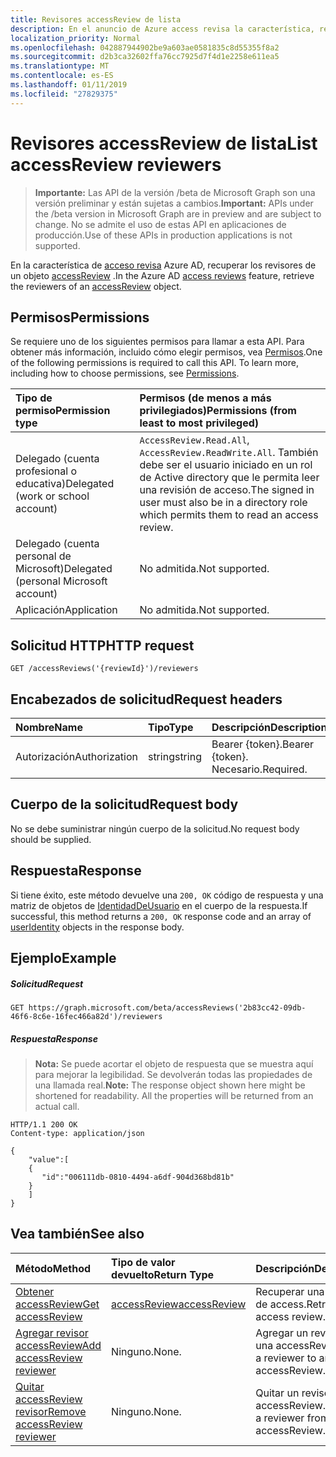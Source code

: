 ```yaml
---
title: Revisores accessReview de lista
description: En el anuncio de Azure access revisa la característica, recuperar los revisores de un objeto accessReview.
localization_priority: Normal
ms.openlocfilehash: 042887944902be9a603ae0581835c8d55355f8a2
ms.sourcegitcommit: d2b3ca32602ffa76cc7925d7f4d1e2258e611ea5
ms.translationtype: MT
ms.contentlocale: es-ES
ms.lasthandoff: 01/11/2019
ms.locfileid: "27829375"
---
```

# <a name="list-accessreview-reviewers"></a><span data-ttu-id="8fbf1-103">Revisores accessReview de lista</span><span class="sxs-lookup"><span data-stu-id="8fbf1-103">List accessReview reviewers</span></span>

> <span data-ttu-id="8fbf1-104">**Importante:** Las API de la versión /beta de Microsoft Graph son una versión preliminar y están sujetas a cambios.</span><span class="sxs-lookup"><span data-stu-id="8fbf1-104">**Important:** APIs under the /beta version in Microsoft Graph are in preview and are subject to change.</span></span> <span data-ttu-id="8fbf1-105">No se admite el uso de estas API en aplicaciones de producción.</span><span class="sxs-lookup"><span data-stu-id="8fbf1-105">Use of these APIs in production applications is not supported.</span></span>

<span data-ttu-id="8fbf1-106">En la característica de [acceso revisa](../resources/accessreviews-root.md) Azure AD, recuperar los revisores de un objeto [accessReview](../resources/accessreview.md) .</span><span class="sxs-lookup"><span data-stu-id="8fbf1-106">In the Azure AD [access reviews](../resources/accessreviews-root.md) feature, retrieve the reviewers of an [accessReview](../resources/accessreview.md) object.</span></span>
## <a name="permissions"></a><span data-ttu-id="8fbf1-107">Permisos</span><span class="sxs-lookup"><span data-stu-id="8fbf1-107">Permissions</span></span>
<span data-ttu-id="8fbf1-p102">Se requiere uno de los siguientes permisos para llamar a esta API. Para obtener más información, incluido cómo elegir permisos, vea [Permisos](/graph/permissions-reference).</span><span class="sxs-lookup"><span data-stu-id="8fbf1-p102">One of the following permissions is required to call this API. To learn more, including how to choose permissions, see [Permissions](/graph/permissions-reference).</span></span>

|<span data-ttu-id="8fbf1-110">Tipo de permiso</span><span class="sxs-lookup"><span data-stu-id="8fbf1-110">Permission type</span></span>                        | <span data-ttu-id="8fbf1-111">Permisos (de menos a más privilegiados)</span><span class="sxs-lookup"><span data-stu-id="8fbf1-111">Permissions (from least to most privileged)</span></span>              |
|:--------------------------------------|:---------------------------------------------------------|
|<span data-ttu-id="8fbf1-112">Delegado (cuenta profesional o educativa)</span><span class="sxs-lookup"><span data-stu-id="8fbf1-112">Delegated (work or school account)</span></span>     | <span data-ttu-id="8fbf1-113">`AccessReview.Read.All`, `AccessReview.ReadWrite.All`.</span><span class="sxs-lookup"><span data-stu-id="8fbf1-113"></span></span>  <span data-ttu-id="8fbf1-114">También debe ser el usuario iniciado en un rol de Active directory que le permita leer una revisión de acceso.</span><span class="sxs-lookup"><span data-stu-id="8fbf1-114">The signed in user must also be in a directory role which permits them to read an access review.</span></span> |
|<span data-ttu-id="8fbf1-115">Delegado (cuenta personal de Microsoft)</span><span class="sxs-lookup"><span data-stu-id="8fbf1-115">Delegated (personal Microsoft account)</span></span> | <span data-ttu-id="8fbf1-116">No admitida.</span><span class="sxs-lookup"><span data-stu-id="8fbf1-116">Not supported.</span></span> |
|<span data-ttu-id="8fbf1-117">Aplicación</span><span class="sxs-lookup"><span data-stu-id="8fbf1-117">Application</span></span>                            | <span data-ttu-id="8fbf1-118">No admitida.</span><span class="sxs-lookup"><span data-stu-id="8fbf1-118">Not supported.</span></span> |

## <a name="http-request"></a><span data-ttu-id="8fbf1-119">Solicitud HTTP</span><span class="sxs-lookup"><span data-stu-id="8fbf1-119">HTTP request</span></span>
<!-- { "blockType": "ignored" } -->
```http
GET /accessReviews('{reviewId}')/reviewers
```
## <a name="request-headers"></a><span data-ttu-id="8fbf1-120">Encabezados de solicitud</span><span class="sxs-lookup"><span data-stu-id="8fbf1-120">Request headers</span></span>
| <span data-ttu-id="8fbf1-121">Nombre</span><span class="sxs-lookup"><span data-stu-id="8fbf1-121">Name</span></span>         | <span data-ttu-id="8fbf1-122">Tipo</span><span class="sxs-lookup"><span data-stu-id="8fbf1-122">Type</span></span>        | <span data-ttu-id="8fbf1-123">Descripción</span><span class="sxs-lookup"><span data-stu-id="8fbf1-123">Description</span></span> |
|:-------------|:------------|:------------|
| <span data-ttu-id="8fbf1-124">Autorización</span><span class="sxs-lookup"><span data-stu-id="8fbf1-124">Authorization</span></span> | <span data-ttu-id="8fbf1-125">string</span><span class="sxs-lookup"><span data-stu-id="8fbf1-125">string</span></span> | <span data-ttu-id="8fbf1-126">Bearer \{token\}.</span><span class="sxs-lookup"><span data-stu-id="8fbf1-126">Bearer \{token\}.</span></span> <span data-ttu-id="8fbf1-127">Necesario.</span><span class="sxs-lookup"><span data-stu-id="8fbf1-127">Required.</span></span> |

## <a name="request-body"></a><span data-ttu-id="8fbf1-128">Cuerpo de la solicitud</span><span class="sxs-lookup"><span data-stu-id="8fbf1-128">Request body</span></span>
<span data-ttu-id="8fbf1-129">No se debe suministrar ningún cuerpo de la solicitud.</span><span class="sxs-lookup"><span data-stu-id="8fbf1-129">No request body should be supplied.</span></span>

## <a name="response"></a><span data-ttu-id="8fbf1-130">Respuesta</span><span class="sxs-lookup"><span data-stu-id="8fbf1-130">Response</span></span>
<span data-ttu-id="8fbf1-131">Si tiene éxito, este método devuelve una `200, OK` código de respuesta y una matriz de objetos de [IdentidadDeUsuario](../resources/useridentity.md) en el cuerpo de la respuesta.</span><span class="sxs-lookup"><span data-stu-id="8fbf1-131">If successful, this method returns a `200, OK` response code and an array of [userIdentity](../resources/useridentity.md) objects in the response body.</span></span>

## <a name="example"></a><span data-ttu-id="8fbf1-132">Ejemplo</span><span class="sxs-lookup"><span data-stu-id="8fbf1-132">Example</span></span>
##### <a name="request"></a><span data-ttu-id="8fbf1-133">Solicitud</span><span class="sxs-lookup"><span data-stu-id="8fbf1-133">Request</span></span>

<!-- {
  "blockType": "request",
  "name": "get_accessReview_reviewers"
}-->
```http
GET https://graph.microsoft.com/beta/accessReviews('2b83cc42-09db-46f6-8c6e-16fec466a82d')/reviewers
```

##### <a name="response"></a><span data-ttu-id="8fbf1-134">Respuesta</span><span class="sxs-lookup"><span data-stu-id="8fbf1-134">Response</span></span>
><span data-ttu-id="8fbf1-p105">**Nota:** Se puede acortar el objeto de respuesta que se muestra aquí para mejorar la legibilidad. Se devolverán todas las propiedades de una llamada real.</span><span class="sxs-lookup"><span data-stu-id="8fbf1-p105">**Note:** The response object shown here might be shortened for readability. All the properties will be returned from an actual call.</span></span>
<!-- {
  "blockType": "response",
  "truncated": true,
  "@odata.type": "microsoft.graph.userIdentity",
  "isCollection": "true"
} -->
```http
HTTP/1.1 200 OK
Content-type: application/json

{
    "value":[
    {
       "id":"006111db-0810-4494-a6df-904d368bd81b"
    }
    ]
}
```

## <a name="see-also"></a><span data-ttu-id="8fbf1-137">Vea también</span><span class="sxs-lookup"><span data-stu-id="8fbf1-137">See also</span></span>

| <span data-ttu-id="8fbf1-138">Método</span><span class="sxs-lookup"><span data-stu-id="8fbf1-138">Method</span></span>           | <span data-ttu-id="8fbf1-139">Tipo de valor devuelto</span><span class="sxs-lookup"><span data-stu-id="8fbf1-139">Return Type</span></span>    |<span data-ttu-id="8fbf1-140">Descripción</span><span class="sxs-lookup"><span data-stu-id="8fbf1-140">Description</span></span>|
|:---------------|:--------|:----------|
|[<span data-ttu-id="8fbf1-141">Obtener accessReview</span><span class="sxs-lookup"><span data-stu-id="8fbf1-141">Get accessReview</span></span>](accessreview-get.md) |  [<span data-ttu-id="8fbf1-142">accessReview</span><span class="sxs-lookup"><span data-stu-id="8fbf1-142">accessReview</span></span>](../resources/accessreview.md) |  <span data-ttu-id="8fbf1-143">Recuperar una revisión de access.</span><span class="sxs-lookup"><span data-stu-id="8fbf1-143">Retrieve an access review.</span></span> |
|[<span data-ttu-id="8fbf1-144">Agregar revisor accessReview</span><span class="sxs-lookup"><span data-stu-id="8fbf1-144">Add accessReview reviewer</span></span>](accessreview-addreviewer.md) |     <span data-ttu-id="8fbf1-145">Ninguno.</span><span class="sxs-lookup"><span data-stu-id="8fbf1-145">None.</span></span>   |   <span data-ttu-id="8fbf1-146">Agregar un revisor a una accessReview.</span><span class="sxs-lookup"><span data-stu-id="8fbf1-146">Add a reviewer to an accessReview.</span></span> |
|[<span data-ttu-id="8fbf1-147">Quitar accessReview revisor</span><span class="sxs-lookup"><span data-stu-id="8fbf1-147">Remove accessReview reviewer</span></span>](accessreview-removereviewer.md) | <span data-ttu-id="8fbf1-148">Ninguno.</span><span class="sxs-lookup"><span data-stu-id="8fbf1-148">None.</span></span> |   <span data-ttu-id="8fbf1-149">Quitar un revisor de un accessReview.</span><span class="sxs-lookup"><span data-stu-id="8fbf1-149">Remove a reviewer from an accessReview.</span></span> |


<!-- {
  "type": "#page.annotation",
  "description": "Get accessReview reviewers",
  "keywords": "",
  "section": "documentation",
  "tocPath": ""
}-->
